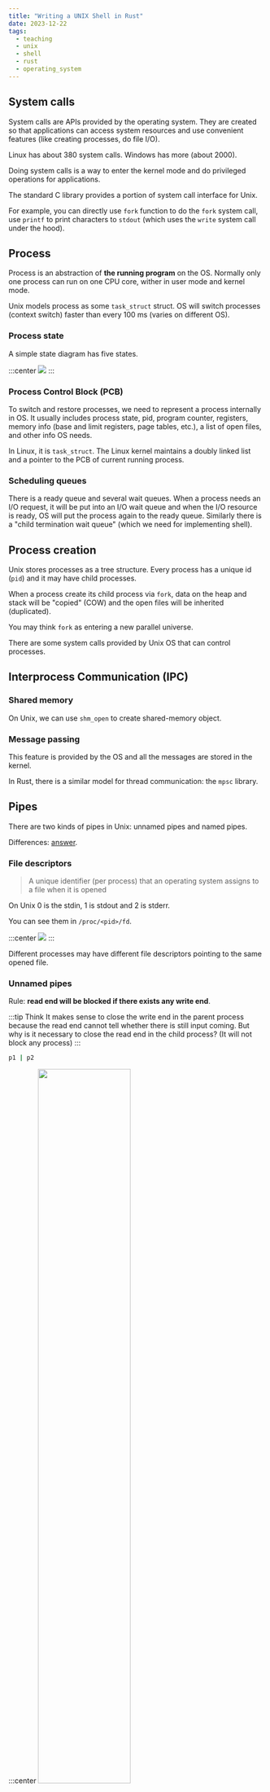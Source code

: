 ```yaml
---
title: "Writing a UNIX Shell in Rust"
date: 2023-12-22
tags:
  - teaching
  - unix
  - shell
  - rust
  - operating_system
---
```


## System calls

System calls are APIs provided by the operating system.
They are created so that applications can access system resources and use convenient features (like creating processes, do file I/O).

Linux has about 380 system calls. Windows has more (about 2000).

Doing system calls is a way to enter the kernel mode and do privileged operations for applications.

The standard C library provides a portion of system call interface for Unix.

For example, you can directly use `fork` function to do the `fork` system call, use `printf` to print characters to `stdout` (which uses the `write` system call under the hood).

## Process

Process is an abstraction of **the running program** on the OS. Normally only one process can run on one CPU core, wither in user mode and kernel mode.

Unix models process as some `task_struct` struct. OS will switch processes (context switch) faster than every 100 ms (varies on different OS).

### Process state

A simple state diagram has five states.

:::center
![](https://upload.wikimedia.org/wikipedia/commons/thumb/8/83/Process_states.svg/600px-Process_states.svg.png)
:::

### Process Control Block (PCB)

To switch and restore processes, we need to represent a process internally in OS. It usually includes process state, pid, program counter, registers, memory info (base and limit registers, page tables, etc.), a list of open files, and other info OS needs.

In Linux, it is `task_struct`. The Linux kernel maintains a doubly linked list and a pointer to the PCB of current running process.

### Scheduling queues

There is a ready queue and several wait queues. When a process needs an I/O request, it will be put into an I/O wait queue and when the I/O resource is ready, OS will put the process again to the ready queue. Similarly there is a "child termination wait queue" (which we need for implementing shell).

## Process creation

Unix stores processes as a tree structure. Every process has a unique id (`pid`) and it may have child processes.

When a process create its child process via `fork`, data on the heap and stack will be "copied" (COW) and the open files will be inherited (duplicated).

You may think `fork` as entering a new parallel universe.

There are some system calls provided by Unix OS that can control processes.

## Interprocess Communication (IPC)

### Shared memory

On Unix, we can use `shm_open` to create shared-memory object.

### Message passing

This feature is provided by the OS and all the messages are stored in the kernel.

In Rust, there is a similar model for thread communication: the `mpsc` library.

## Pipes

There are two kinds of pipes in Unix: unnamed pipes and named pipes.

Differences: [answer](https://unix.stackexchange.com/questions/69057/what-are-the-advantages-of-using-named-pipe-over-unnamed-pipe).

### File descriptors

> A unique identifier (per process) that an operating system assigns to a file when it is opened

On Unix 0 is the stdin, 1 is stdout and 2 is stderr.

You can see them in `/proc/<pid>/fd`.

:::center
![](https://upload.wikimedia.org/wikipedia/commons/thumb/f/f8/File_table_and_inode_table.svg/450px-File_table_and_inode_table.svg.png)
:::

Different processes may have different file descriptors pointing to the same opened file.

### Unnamed pipes

Rule: **read end will be blocked if there exists any write end**.

:::tip Think
It makes sense to close the write end in the parent process because the read end cannot tell whether there is still input coming.
But why is it necessary to close the read end in the child process? (It will not block any process)
:::

```sh
p1 | p2
```

:::center
<img src="$url(lab/p2.png)" style="width:60%" />
<img src="$url(lab/p2s.png)"  style="width:70%; margin-top: 3rem" />
:::

```sh
p1 | p2 | p3
```

:::center
<img src="$url(lab/p3.png)" style="width:80%" />
<img src="$url(lab/p3s.png)"  style="width:85%; margin-top: 3rem" />
:::

### Named pipes

Use `mkfifo` to create named pipes. You need to provide the file path.

:::warning
Named pipes in Unix OS are not bi-directional.
:::

### UNIX syscalls we need

*(The syscall name may not be exactly the same as below)*

- `fork`: used to fork a process
- `exec`: run a new process image in the current process
- `dup2`: duplicate a file descriptor
- `wait`: wait for child processes to complete
- `pipe`: create (unnamed) pipes

## What is a shell?

Try `bash`, `zsh`, or `fish`.

## Our Unix shell features

- Subprocess creation
- Background execution
- Pipes and redirection

Download the [exercise zip](https://github.com/linsyking/OS-Notes/releases/download/lab2/exercise.zip).

Tasks:

- Understand the structure of the code
- Write a `check_prog` function
- Add L/R-redirection call
- Add pipe support

## "Frontend" - Lexer and Parser

We first need to parse the user input.

A hand-written lexer and parser is provided.

## Final product

The source code of the project is on [my github repo](https://github.com/linsyking/OS-Notes/).
